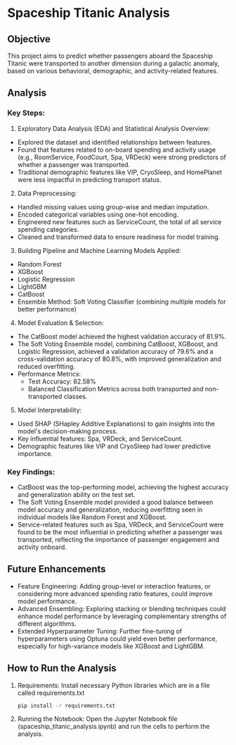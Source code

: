 # Spaceship Titanic Analysis

## Objective

This project aims to predict whether passengers aboard the Spaceship Titanic were transported to another dimension during a galactic anomaly, based on various behavioral, demographic, and activity-related features.

## Analysis

### Key Steps:

1. Exploratory Data Analysis (EDA) and Statistical Analysis Overview:
- Explored the dataset and identified relationships between features.
- Found that features related to on-board spending and activity usage (e.g., RoomService, FoodCourt, Spa, VRDeck) were strong predictors of whether a passenger was transported.
- Traditional demographic features like VIP, CryoSleep, and HomePlanet were less impactful in predicting transport status.

2. Data Preprocessing:
- Handled missing values using group-wise and median imputation.
- Encoded categorical variables using one-hot encoding.
- Engineered new features such as ServiceCount, the total of all service spending categories.
- Cleaned and transformed data to ensure readiness for model training.

3. Building Pipeline and Machine Learning Models Applied:
- Random Forest
- XGBoost
- Logistic Regression
- LightGBM
- CatBoost
- Ensemble Method: Soft Voting Classifier (combining multiple models for better performance)

4. Model Evaluation & Selection:
- The CatBoost model achieved the highest validation accuracy of 81.9%.
- The Soft Voting Ensemble model, combining CatBoost, XGBoost, and Logistic Regression, achieved a validation accuracy of 79.6% and a cross-validation accuracy of 80.8%, with improved generalization and reduced overfitting.
- Performance Metrics:
  - Test Accuracy: 82.58%
  - Balanced Classification Metrics across both transported and non-transported classes.

5. Model Interpretability:
- Used SHAP (SHapley Additive Explanations) to gain insights into the model's decision-making process.
- Key influential features: Spa, VRDeck, and ServiceCount.
- Demographic features like VIP and CryoSleep had lower predictive importance.

### Key Findings:

- CatBoost was the top-performing model, achieving the highest accuracy and generalization ability on the test set.
- The Soft Voting Ensemble model provided a good balance between model accuracy and generalization, reducing overfitting seen in individual models like Random Forest and XGBoost.
- Service-related features such as Spa, VRDeck, and ServiceCount were found to be the most influential in predicting whether a passenger was transported, reflecting the importance of passenger engagement and activity onboard.

## Future Enhancements

- Feature Engineering: Adding group-level or interaction features, or considering more advanced spending ratio features, could improve model performance.
- Advanced Ensembling: Exploring stacking or blending techniques could enhance model performance by leveraging complementary strengths of different algorithms.
- Extended Hyperparameter Tuning: Further fine-tuning of hyperparameters using Optuna could yield even better performance, especially for high-variance models like XGBoost and LightGBM.

## How to Run the Analysis

1. Requirements: Install necessary Python libraries which are in a file called requirements.txt
   ```bash
   pip install -r requirements.txt

2. Running the Notebook: Open the Jupyter Notebook file (spaceship_titanic_analysis.ipynb) and run the cells to perform the analysis.